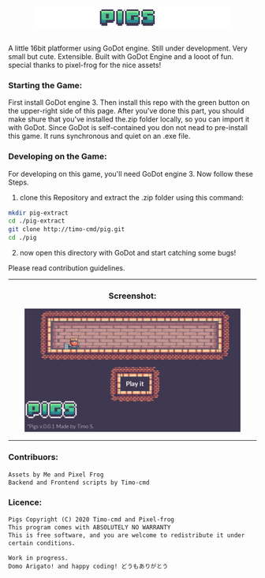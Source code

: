 <div align="center">
<img src="https://raw.githubusercontent.com/timo-cmd/pigs/master/assets/Kings%20and%20Pigs-1.png.png"></img> 
<br></br>
</div>
<p>A little 16bit platformer using GoDot engine. Still under development. Very small but cute. Extensible. Built with GoDot Engine and a looot of fun. special thanks to pixel-frog for the nice assets!
</p>

### Starting the Game:

First install GoDot engine 3. Then install this repo with the green button on the upper-right side of this page. After you've done this part, you should make shure that you've installed the.zip folder locally, so you can import it with GoDot.
 Since GoDot is self-contained you don not nead to pre-install this game. It runs synchronous and quiet on an .exe file. 

### Developing on the Game:

For developing on this game, you'll need GoDot engine 3. Now follow these Steps.

1.  clone this Repository and extract the .zip folder using this command:

```bash
mkdir pig-extract
cd ./pig-extract
git clone http://timo-cmd/pig.git 
cd ./pig
```

2.  now open this directory with GoDot and start catching some bugs!

Please read contribution guidelines. 

---

<div align="center">

### Screenshot:

<img src="https://raw.githubusercontent.com/timo-cmd/pigs/master/assets/frontpig.png" height=" 250px"></img>

</div>

---

### Contribuors:
```
Assets by Me and Pixel Frog
Backend and Frontend scripts by Timo-cmd
```

### Licence:
```
Pigs Copyright (C) 2020 Timo-cmd and Pixel-frog
This program comes with ABSOLUTELY NO WARRANTY
This is free software, and you are welcome to redistribute it under certain conditions.
```

```
Work in progress.
Domo Arigato! and happy coding! どうもありがとう
```
